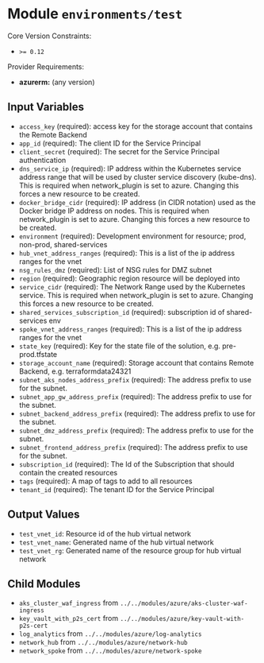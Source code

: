 
# Module `environments/test`

Core Version Constraints:
* `>= 0.12`

Provider Requirements:
* **azurerm:** (any version)

## Input Variables
* `access_key` (required): access key for the storage account that contains the Remote Backend
* `app_id` (required): The client ID for the Service Principal
* `client_secret` (required): The secret for the Service Principal authentication
* `dns_service_ip` (required): IP address within the Kubernetes service address range that will be used by cluster service discovery (kube-dns). This is required when network_plugin is set to azure. Changing this forces a new resource to be created.
* `docker_bridge_cidr` (required): IP address (in CIDR notation) used as the Docker bridge IP address on nodes. This is required when network_plugin is set to azure. Changing this forces a new resource to be created.
* `environment` (required): Development environment for resource; prod, non-prod, shared-services
* `hub_vnet_address_ranges` (required): This is a list of the ip address ranges for the vnet
* `nsg_rules_dmz` (required): List of NSG rules for DMZ subnet
* `region` (required): Geographic region resource will be deployed into
* `service_cidr` (required): The Network Range used by the Kubernetes service. This is required when network_plugin is set to azure. Changing this forces a new resource to be created.
* `shared_services_subscription_id` (required): subscription id of shared-services env
* `spoke_vnet_address_ranges` (required): This is a list of the ip address ranges for the vnet
* `state_key` (required): Key for the state file of the solution, e.g. pre-prod.tfstate
* `storage_account_name` (required): Storage account that contains Remote Backend, e.g. terraformdata24321
* `subnet_aks_nodes_address_prefix` (required): The address prefix to use for the subnet.
* `subnet_app_gw_address_prefix` (required): The address prefix to use for the subnet.
* `subnet_backend_address_prefix` (required): The address prefix to use for the subnet.
* `subnet_dmz_address_prefix` (required): The address prefix to use for the subnet.
* `subnet_frontend_address_prefix` (required): The address prefix to use for the subnet.
* `subscription_id` (required): The Id of the Subscription that should contain the created resources
* `tags` (required): A map of tags to add to all resources
* `tenant_id` (required): The tenant ID for the Service Principal

## Output Values
* `test_vnet_id`: Resource id of the hub virtual network
* `test_vnet_name`: Generated name of the hub virtual network
* `test_vnet_rg`: Generated name of the resource group for hub virtual network

## Child Modules
* `aks_cluster_waf_ingress` from `../../modules/azure/aks-cluster-waf-ingress`
* `key_vault_with_p2s_cert` from `../../modules/azure/key-vault-with-p2s-cert`
* `log_analytics` from `../../modules/azure/log-analytics`
* `network_hub` from `../../modules/azure/network-hub`
* `network_spoke` from `../../modules/azure/network-spoke`

